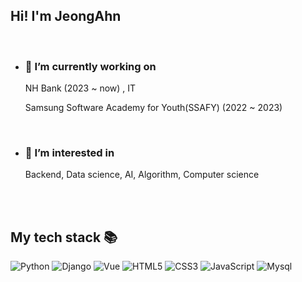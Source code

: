 ## Hi! I'm JeongAhn

<br>

- ### 🔭 I’m currently working on

  NH Bank (2023 ~ now) , IT

  Samsung Software Academy for Youth(SSAFY) (2022 ~ 2023)
  
<br>

- ### 🌱 I’m interested in   
  Backend, Data science, AI, Algorithm, Computer science


<br>
<br>

## My tech stack 📚

![Python](https://img.shields.io/badge/python-3776AB?style=for-the-badge&logo=python&logoColor=white)
![Django](https://img.shields.io/badge/Django-46a2f1?style=for-the-badge&logo=django&logoColor=white)
![Vue](https://img.shields.io/badge/Vuejs-43853d?style=for-the-badge&logo=vue.js&logoColor=white)
![HTML5](https://img.shields.io/badge/-HTML5-F05032?style=for-the-badge&logo=html5&logoColor=ffffff)
![CSS3](https://img.shields.io/badge/-CSS3-007ACC?style=for-the-badge&logo=css3)
![JavaScript](https://img.shields.io/badge/-JavaScript-%23F7DF1C?style=for-the-badge&logo=javascript&logoColor=000000&labelColor=%23F7DF1C&color=%23FFCE5A)
![Mysql](https://img.shields.io/badge/Mysql-lightgrey?style=for-the-badge&logo=mysql&logoColor=white)

<!--
**yoojeongahn/yoojeongahn** is a ✨ _special_ ✨ repository because its `README.md` (this file) appears on your GitHub profile.

https://img.shields.io/badge/표시할이름-색상?style=for-the-badge&logo=기술스택아이콘&logoColor=white
https://img.shields.io/badge/Mysql-lightgrey?style=for-the-badge&logo=mysqllogoColor=white

Here are some ideas to get you started:

- 🔭 I’m currently working on ...
- 🌱 I’m currently learning ...
- 👯 I’m looking to collaborate on ...
- 🤔 I’m looking for help with ...
- 💬 Ask me about ...
- 📫 How to reach me: ...
- 😄 Pronouns: ...
- ⚡ Fun fact: ...
-->

